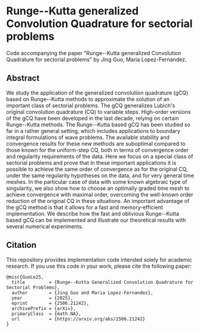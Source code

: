# Runge--Kutta generalized Convolution Quadrature for sectorial problems

  Code accompanying the paper "Runge--Kutta generalized Convolution Quadrature for sectorial problems" by Jing Guo, Maria Lopez-Fernandez. 
## Abstract

We study the application of the generalized convolution quadrature (gCQ) based on Runge--Kutta methods to approximate the solution of an important class of sectorial problems. The gCQ generalizes Lubich's original convolution quadrature (CQ) to variable steps. High-order versions of the gCQ have been developed in the last decade, relying on certain Runge--Kutta methods. The Runge--Kutta based gCQ has been studied so far in a rather general setting, which includes applications to boundary integral formulations of wave problems. The available stability and convergence results for these new methods are suboptimal compared to those known for the uniform-step CQ, both in terms of convergence order and regularity requirements of the data. Here we focus on a special class of sectorial problems and prove that in these important applications it is possible to achieve the same order of convergence as for the original CQ, under the same regularity hypotheses on the data, and for very general time meshes. In the particular case of data with some known algebraic type of singularity, we also show how to choose an optimally graded time mesh to achieve convergence with maximal order, overcoming the well-known order reduction of the original CQ in these situations. 
An important advantage of the gCQ method is that it allows for a fast and memory-efficient implementation. We describe how the fast and oblivious Runge--Kutta based gCQ can be implemented and illustrate our theoretical results with several numerical experiments.

## Citation

This repository provides implementation code intended solely for academic research. If you use this code in your work, please cite the following paper:

```
@misc{GuoLo25,
  title         = {Runge--Kutta Generalized Convolution Quadrature for Sectorial Problems},
  author        = {Jing Guo and Maria Lopez-Fernandez},
  year          = {2025},
  eprint        = {2506.21242},
  archivePrefix = {arXiv},
  primaryClass  = {math.NA},
  url           = {https://arxiv.org/abs/2506.21242}
}
```
